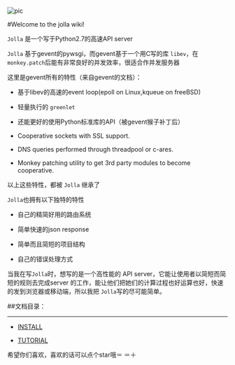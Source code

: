 ![pic](http://7xlen8.com1.z0.glb.clouddn.com/JOLLA%281%29.png)

#Welcome to the jolla wiki!




`Jolla` 是一个写于Python2.7的高速API server

`Jolla` 基于gevent的pywsgi，而gevent基于一个用C写的库 `libev`，在`monkey.patch`后能有非常良好的并发效率，很适合作并发服务器

这里是gevent所有的特性（来自gevent的文档）：

* 基于libev的高速的event loop(epoll on Linux,kqueue on freeBSD)

* 轻量执行的 `greenlet`

* 还能更好的使用Python标准库的API（被gevent猴子补丁后）

* Cooperative sockets with SSL support.

* DNS queries performed through threadpool or c-ares.

* Monkey patching utility to get 3rd party modules to become cooperative.

以上这些特性，都被 `Jolla` 继承了

`Jolla`也拥有以下独特的特性

* 自己的精简好用的路由系统

* 简单快速的json response

* 简单而且简短的项目结构

* 自己的错误处理方式

当我在写`Jolla`时，想写的是一个高性能的 API server，它能让使用者以简短而简短的规则去完成server 的工作，能让他们把她们的计算过程也好运算也好，快速的发到浏览器或移动端，所以我把 `Jolla`写的尽可能简单。

##文档目录：

******

* [INSTALL](http://jolla.readthedocs.io/zh/latest/install/)

* [TUTORIAL](http://jolla.readthedocs.io/zh/latest/tutorial/)

希望你们喜欢，喜欢的话可以点个star哦＝ ＝＋
